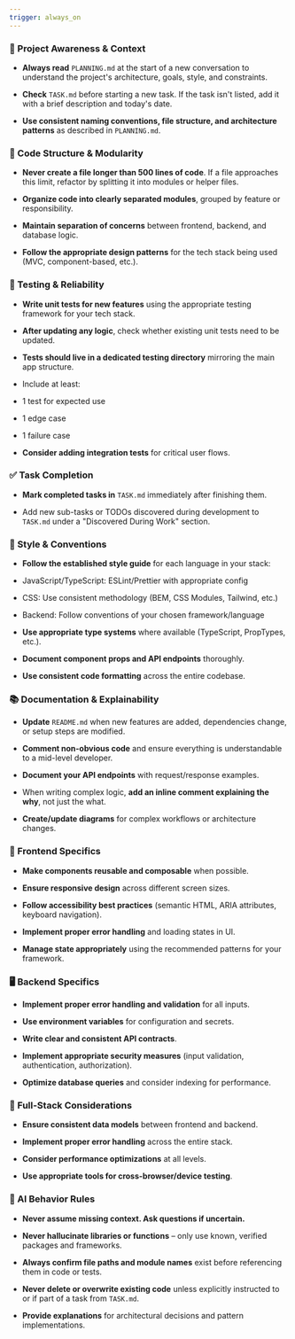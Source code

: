 ```yaml
---
trigger: always_on
---
```


### 🔄 Project Awareness & Context

- **Always read** `PLANNING.md` at the start of a new conversation to understand the project's architecture, goals, style, and constraints.

- **Check** `TASK.md` before starting a new task. If the task isn't listed, add it with a brief description and today's date.

- **Use consistent naming conventions, file structure, and architecture patterns** as described in `PLANNING.md`.

### 🧱 Code Structure & Modularity

- **Never create a file longer than 500 lines of code**. If a file approaches this limit, refactor by splitting it into modules or helper files.

- **Organize code into clearly separated modules**, grouped by feature or responsibility.

- **Maintain separation of concerns** between frontend, backend, and database logic.

- **Follow the appropriate design patterns** for the tech stack being used (MVC, component-based, etc.).

### 🧪 Testing & Reliability

- **Write unit tests for new features** using the appropriate testing framework for your tech stack.

- **After updating any logic**, check whether existing unit tests need to be updated.

- **Tests should live in a dedicated testing directory** mirroring the main app structure.

- Include at least:

- 1 test for expected use

- 1 edge case

- 1 failure case

- **Consider adding integration tests** for critical user flows.

### ✅ Task Completion

- **Mark completed tasks in** `TASK.md` immediately after finishing them.

- Add new sub-tasks or TODOs discovered during development to `TASK.md` under a "Discovered During Work" section.

### 📎 Style & Conventions

- **Follow the established style guide** for each language in your stack:

- JavaScript/TypeScript: ESLint/Prettier with appropriate config

- CSS: Use consistent methodology (BEM, CSS Modules, Tailwind, etc.)

- Backend: Follow conventions of your chosen framework/language

- **Use appropriate type systems** where available (TypeScript, PropTypes, etc.).

- **Document component props and API endpoints** thoroughly.

- **Use consistent code formatting** across the entire codebase.

### 📚 Documentation & Explainability

- **Update** `README.md` when new features are added, dependencies change, or setup steps are modified.

- **Comment non-obvious code** and ensure everything is understandable to a mid-level developer.

- **Document your API endpoints** with request/response examples.

- When writing complex logic, **add an inline comment explaining the why**, not just the what.

- **Create/update diagrams** for complex workflows or architecture changes.

### 🔧 Frontend Specifics

- **Make components reusable and composable** when possible.

- **Ensure responsive design** across different screen sizes.

- **Follow accessibility best practices** (semantic HTML, ARIA attributes, keyboard navigation).

- **Implement proper error handling** and loading states in UI.

- **Manage state appropriately** using the recommended patterns for your framework.

### 🖥️ Backend Specifics

- **Implement proper error handling and validation** for all inputs.

- **Use environment variables** for configuration and secrets.

- **Write clear and consistent API contracts**.

- **Implement appropriate security measures** (input validation, authentication, authorization).

- **Optimize database queries** and consider indexing for performance.

### 📱 Full-Stack Considerations

- **Ensure consistent data models** between frontend and backend.

- **Implement proper error handling** across the entire stack.

- **Consider performance optimizations** at all levels.

- **Use appropriate tools for cross-browser/device testing**.

### 🧠 AI Behavior Rules

- **Never assume missing context. Ask questions if uncertain.**

- **Never hallucinate libraries or functions** – only use known, verified packages and frameworks.

- **Always confirm file paths and module names** exist before referencing them in code or tests.

- **Never delete or overwrite existing code** unless explicitly instructed to or if part of a task from `TASK.md`.

- **Provide explanations** for architectural decisions and pattern implementations.
